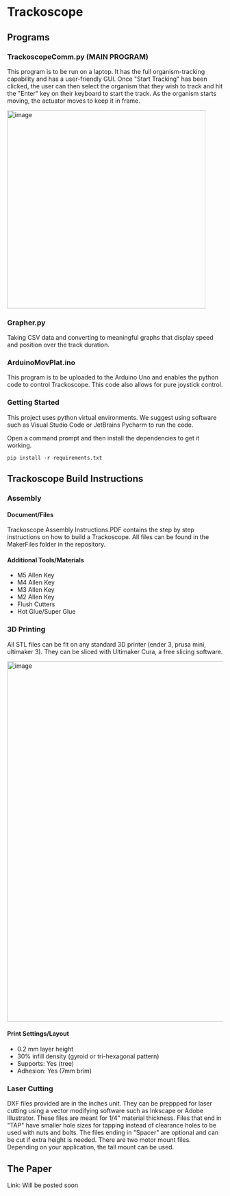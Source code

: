 # Trackoscope

## Programs

### TrackoscopeComm.py (MAIN PROGRAM)
This program is to be run on a laptop. It has the full organism-tracking capability and has a user-friendly GUI. Once "Start Tracking" has been clicked, the user can then select the organism that they wish to track and hit the "Enter" key on their keyboard to start the track. As the organism starts moving, the actuator moves to keep it in frame.

<img width="463" alt="image" src="https://github.com/bhamla-lab/Trackoscope/assets/30093976/86f3ee81-4869-4006-9269-dee48f4e4056">

### Grapher.py
Taking CSV data and converting to meaningful graphs that display speed and position over the track duration.

### ArduinoMovPlat.ino
This program is to be uploaded to the Arduino Uno and enables the python code to control Trackoscope. This code also allows for pure joystick control.

### Getting Started
This project uses python virtual environments. We suggest using software such as Visual Studio Code or JetBrains Pycharm to run the code.

Open a command prompt and then install the dependencies to get it working.

    pip install -r requirements.txt

## Trackoscope Build Instructions

### Assembly
#### Document/Files
Trackoscope Assembly Instructions.PDF contains the step by step instructions on how to build a Trackoscope. All files can be found in the MakerFiles folder in the repository.

#### Additional Tools/Materials
* M5 Allen Key
* M4 Allen Key
* M3 Allen Key
* M2 Allen Key
* Flush Cutters
* Hot Glue/Super Glue

### 3D Printing
All STL files can be fit on any standard 3D printer (ender 3, prusa mini, ultimaker 3). They can be sliced with Ultimaker Cura, a free slicing software.

<img width="842" alt="image" src="https://github.com/bhamla-lab/Trackoscope/assets/30093976/11eabce7-4d9b-4f47-a9cb-2a900a5f5267">

#### Print Settings/Layout
* 0.2 mm layer height
* 30% infill density (gyroid or tri-hexagonal pattern)
* Supports: Yes (tree)
* Adhesion: Yes (7mm  brim)

### Laser Cutting
DXF files provided are in the inches unit. They can be preppped for laser cutting using a vector modifying software such as Inkscape or Adobe Illustrator. These files are meant for 1/4" material thickness. Files that end in "TAP" have smaller hole sizes for tapping instead of clearance holes to be used with nuts and bolts. The files ending in "Spacer" are optional and can be cut if extra height is needed. There are two motor mount files. Depending on your application, the tall mount can be used.

## The Paper
Link: Will be posted soon
